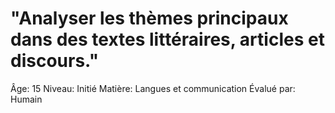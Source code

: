 # "Analyser les thèmes principaux dans des textes littéraires, articles et discours."

Âge: 15
Niveau: Initié
Matière: Langues et communication
Évalué par: Humain